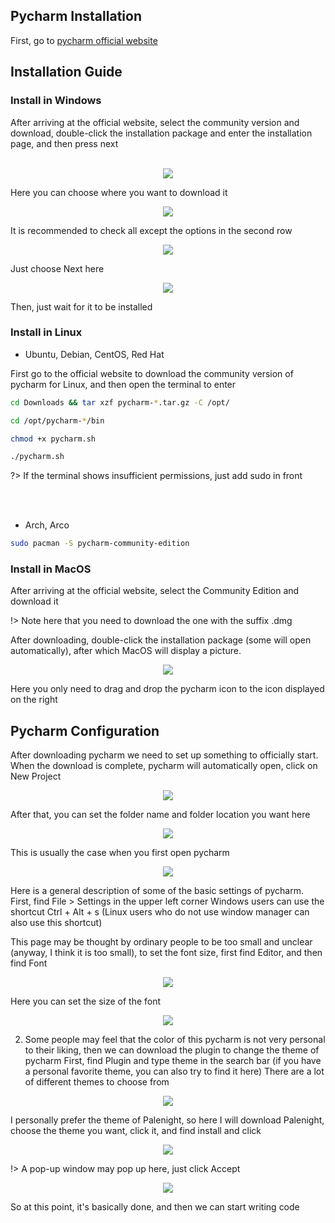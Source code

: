 ## Pycharm Installation
First, go to [pycharm official website](https://www.jetbrains.com/pycharm/download/)

## Installation Guide

<!-- tabs:start -->
### **Install in Windows**
After arriving at the official website, select the community version and download, double-click the installation package and enter the installation page, and then press next

<br>
<div style="text-align:center;">
    <img src="https://media.geeksforgeeks.org/wp-content/uploads/20200122121452/Pycharm-Windows-Installation-01.jpg"></img>
</div>

Here you can choose where you want to download it
<div style="text-align:center;">
    <img src="https://media.geeksforgeeks.org/wp-content/uploads/20200122121454/Pycharm-Windows-Installation-02.jpg"></img>
</div>

It is recommended to check all except the options in the second row
<div style="text-align:center;">
    <img src="https://media.geeksforgeeks.org/wp-content/uploads/20200122121457/Pycharm-Windows-Installation-03.jpg"></img>
</div>

Just choose Next here
<div style="text-align:center;">
    <img src="https://media.geeksforgeeks.org/wp-content/uploads/20200122121500/Pycharm-Windows-Installation-04.jpg"></img>
</div>

Then, just wait for it to be installed

### **Install in Linux**
- Ubuntu, Debian, CentOS, Red Hat

First go to the official website to download the community version of pycharm for Linux, and then open the terminal to enter

```bash
cd Downloads && tar xzf pycharm-*.tar.gz -C /opt/

cd /opt/pycharm-*/bin

chmod +x pycharm.sh

./pycharm.sh
```

?> If the terminal shows insufficient permissions, just add sudo in front

<br><br>

- Arch, Arco

```bash
sudo pacman -S pycharm-community-edition
```

### **Install in MacOS**
After arriving at the official website, select the Community Edition and download it

!> Note here that you need to download the one with the suffix .dmg

After downloading, double-click the installation package (some will open automatically), after which MacOS will display a picture.

<div style="text-align:center;">
    <img src="../_media/mac_install_pycharm.png"></img>
</div>

Here you only need to drag and drop the pycharm icon to the icon displayed on the right
<!-- tabs:end -->

## Pycharm Configuration

After downloading pycharm we need to set up something to officially start.
When the download is complete, pycharm will automatically open, click on New Project
<div style="text-align:center;">
    <img src="../_media/pycharm_first.png"></img>
</div>

After that, you can set the folder name and folder location you want here
<div style="text-align:center;">
    <img src="../_media/pycharm_env.png"></img>
</div>

This is usually the case when you first open pycharm
<div style="text-align:center;">
    <img src="../_media/pycharm_first_enter.png"></img>
</div>

Here is a general description of some of the basic settings of pycharm.
First, find File > Settings in the upper left corner Windows users can use the shortcut Ctrl + Alt + s (Linux users who do not use window manager can also use this shortcut)

This page may be thought by ordinary people to be too small and unclear (anyway, I think it is too small), to set the font size, first find Editor, and then find Font
<div style="text-align:center;">
    <img src="../_media/pycharm_font.png"></img>
</div>

Here you can set the size of the font
<div style="text-align:center;">
    <img src="../_media/pycharm_font1.png"></img>
</div>

2. Some people may feel that the color of this pycharm is not very personal to their liking, then we can download the plugin to change the theme of pycharm
First, find Plugin and type theme in the search bar (if you have a personal favorite theme, you can also try to find it here)
There are a lot of different themes to choose from
<div style="text-align:center;">
    <img src="../_media/pycharm_theme.png"></img>
</div>

I personally prefer the theme of Palenight, so here I will download Palenight, choose the theme you want, click it, and find install and click
<div style="text-align:center;">
    <img src="../_media/pycharm_theme_install.png"></img>
</div>

!> A pop-up window may pop up here, just click Accept
<div style="text-align:center;">
    <img src="../_media/pycharm_install_theme.png"></img>
</div>

So at this point, it's basically done, and then we can start writing code